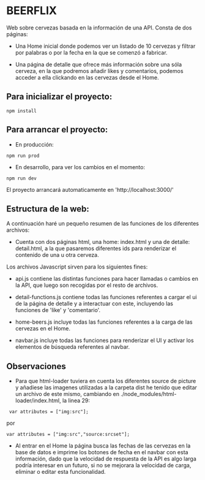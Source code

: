 # BEERFLIX

Web sobre cervezas basada en la información de una API. Consta de dos páginas:

* Una Home inicial donde podemos ver un listado de 10 cervezas y filtrar por palabras o por la fecha en la que se comenzó a fabricar.

* Una página de detalle que ofrece más información sobre una sóla cerveza, en la que podremos añadir likes y comentarios, podemos acceder a ella clickando en las cervezas desde el Home.

## Para inicializar el proyecto:

```shell
npm install
```

## Para arrancar el proyecto:

* En producción:

```shell
npm run prod
```

* En desarrollo, para ver los cambios en el momento:

```shell
npm run dev
```
El proyecto arrancará automaticamente en 'http://localhost:3000/'

## Estructura de la web:

A continuación haré un pequeño resumen de las funciones de los diferentes archivos:

* Cuenta con dos páginas html, una home: index.html y una de detalle: detail.html, a la que pasaremos diferentes ids para renderizar el contenido de una u otra cerveza.

Los archivos Javascript sirven para los siguientes fines:

* api.js contiene las distintas funciones para hacer llamadas o cambios en la API, que luego son recogidas por el resto de archivos.

* detail-functions.js contiene todas las funciones referentes a cargar el ui de la página de detalle y a interactuar con este, incluyendo las funciones de 'like' y 'comentario'.

* home-beers.js incluye todas las funciones referentes a la carga de las cervezas en el Home.

* navbar.js incluye todas las funciones para renderizar el UI y activar los elementos de búsqueda referentes al navbar.

## Observaciones

* Para que html-loader tuviera en cuenta los diferentes source de picture y añadiese las imagenes utilizadas a la carpeta dist he tenido que editar un archivo de este mismo, cambiando en ./node_modules/html-loader/index.html, la linea 29:

```shell
 var attributes = ["img:src"];
 ```

 por 

 ```shell
 var attributes = ["img:src","source:srcset"];
 ```


* Al entrar en el Home la página busca las fechas de las cervezas en la base de datos e imprime los botones de fecha en el navbar con esta información, dado que la velocidad de respuesta de la API es algo larga podría interesar en un futuro, si no se mejorara la velocidad de carga, eliminar o editar esta funcionalidad.

